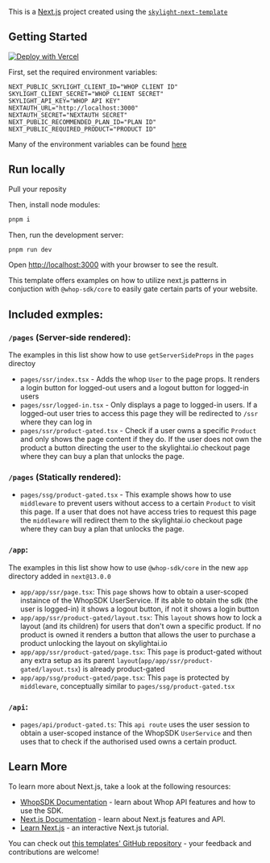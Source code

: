 This is a [Next.js](https://nextjs.org/) project created using the [`skylight-next-template`](https://github.com/yannikouloumbis/skylight-template/)

## Getting Started

[![Deploy with Vercel](https://vercel.com/button)](https://vercel.com/new/clone?repository-url=https%3A%2F%2Fgithub.com%2Fwhopio%2Fnext-template&env=NEXT_PUBLIC_SKYLIGHT_CLIENT_ID,SKYLIGHT_CLIENT_SECRET,SKYLIGHT_API_KEY,NEXT_PUBLIC_RECOMMENDED_PLAN_ID,NEXT_PUBLIC_REQUIRED_PRODUCT,NEXTAUTH_SECRET&envDescription=Follow%20the%20instructions%20here%20to%20obtain%20the%20env%20vars%20above%3A&envLink=https%3A%2F%2Fgithub.com%2Fwhopio%2Fnext-template%2Fblob%2Fmain%2F.env.example&project-name=whop-next-template&repository-name=whop-next-template&demo-title=Whop%20Next.js%20Template&demo-description=Whop%20Next.js%20Template&demo-url=https%3A%2F%2Fnext-template-whop.vercel.app%2F&demo-image=https%3A%2F%2Fimages.ctfassets.net%2Fe5382hct74si%2F4Xc0tWaSTiUEoRUI6Nyj4C%2F38157dced5977daa0a0ef2e093731023%2Fwhop-nextjs.png%3Fh%3D250)

First, set the required environment variables:

```.env
NEXT_PUBLIC_SKYLIGHT_CLIENT_ID="WHOP CLIENT ID"
SKYLIGHT_CLIENT_SECRET="WHOP CLIENT SECRET"
SKYLIGHT_API_KEY="WHOP API KEY"
NEXTAUTH_URL="http://localhost:3000"
NEXTAUTH_SECRET="NEXTAUTH SECRET"
NEXT_PUBLIC_RECOMMENDED_PLAN_ID="PLAN ID"
NEXT_PUBLIC_REQUIRED_PRODUCT="PRODUCT ID"
```

Many of the environment variables can be found [here](https://dash.skylightai.io/settings/developer)

## Run locally

Pull your reposity

Then, install node modules:

```bash
pnpm i
```

Then, run the development server:

```bash
pnpm run dev
```

Open [http://localhost:3000](http://localhost:3000) with your browser to see the result.

This template offers examples on how to utilize next.js patterns in conjuction with `@whop-sdk/core` to easily gate certain parts of your website.

## Included exmples:

### `/pages` (Server-side rendered):

The examples in this list show how to use `getServerSideProps` in the `pages` directoy

- `pages/ssr/index.tsx` - Adds the whop `User` to the page props. It renders a login button for logged-out users and a logout button for logged-in users
- `pages/ssr/logged-in.tsx` - Only displays a page to logged-in users. If a logged-out user tries to access this page they will be redirected to `/ssr` where they can log in
- `pages/ssr/product-gated.tsx` - Check if a user owns a specific `Product` and only shows the page content if they do. If the user does not own the product a button directing the user to the skylightai.io checkout page where they can buy a plan that unlocks the page.

### `/pages` (Statically rendered):

- `pages/ssg/product-gated.tsx` - This example shows how to use `middleware` to prevent users without access to a certain `Product` to visit this page. If a user that does not have access tries to request this page the `middleware` will redirect them to the skylightai.io checkout page where they can buy a plan that unlocks the page.

### `/app`:

The examples in this list show how to use `@whop-sdk/core` in the new `app` directory added in `next@13.0.0`

- `app/app/ssr/page.tsx`: This `page` shows how to obtain a user-scoped instaince of the WhopSDK UserService. If its able to obtain the sdk (the user is logged-in) it shows a logout button, if not it shows a login button
- `app/app/ssr/product-gated/layout.tsx`: This `layout` shows how to lock a layout (and its children) for users that don't own a specific product. If no product is owned it renders a button that allows the user to purchase a product unlocking the layout on skylightai.io
- `app/app/ssr/product-gated/page.tsx`: This `page` is product-gated without any extra setup as its parent `layout`(`app/app/ssr/product-gated/layout.tsx`) is already product-gated
- `app/app/ssg/product-gated/page.tsx`: This `page` is protected by `middleware`, conceptually similar to `pages/ssg/product-gated.tsx`

### `/api`:

- `pages/api/product-gated.ts`: This `api route` uses the user session to obtain a user-scoped instance of the WhopSDK `UserService` and then uses that to check if the authorised used owns a certain product.

## Learn More

To learn more about Next.js, take a look at the following resources:

- [WhopSDK Documentation](https://dev.whop.com) - learn about Whop API features and how to use the SDK.
- [Next.js Documentation](https://nextjs.org/docs) - learn about Next.js features and API.
- [Learn Next.js](https://nextjs.org/learn) - an interactive Next.js tutorial.

You can check out [this templates' GitHub repository](https://github.com/whopio/next-template/) - your feedback and contributions are welcome!
